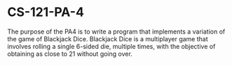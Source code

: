 # CS-121-PA-4
The purpose of the PA4 is to write a program that implements a variation of the game of Blackjack Dice. Blackjack Dice is a multiplayer game that involves rolling a single 6-sided die, multiple times, with the objective of obtaining as close to 21 without going over.
